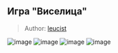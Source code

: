 ## Игра "Виселица"

> Author: [leucist](https://github.com/Leucist/)

![image](https://user-images.githubusercontent.com/65130251/125489205-7e657b04-10b2-41d5-b6e9-1e87ff9b20cd.png)
![image](https://user-images.githubusercontent.com/65130251/125489270-6f3e1ff5-109e-4efe-833f-269a3fa7f773.png)
![image](https://user-images.githubusercontent.com/65130251/125489312-50952274-4638-4e0b-91db-b43b802c9a29.png)
![image](https://user-images.githubusercontent.com/65130251/125490829-e5a67f1e-7334-4009-a460-78f080b60047.png)
